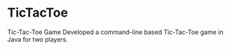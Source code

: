 # TicTacToe
Tic-Tac-Toe Game Developed a command-line based Tic-Tac-Toe game in Java for two players.
